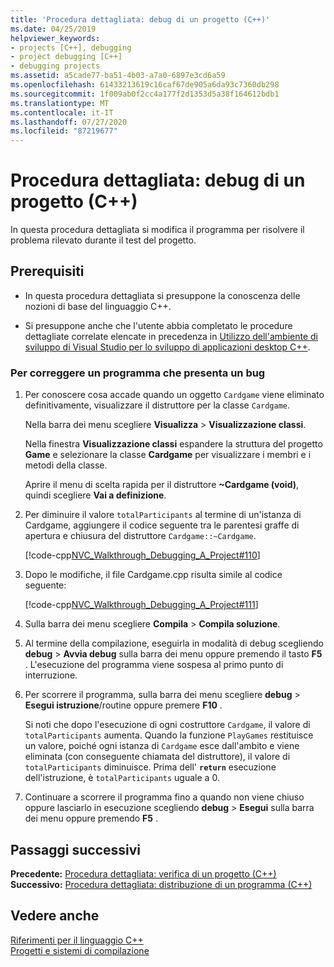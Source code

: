 ```yaml
---
title: 'Procedura dettagliata: debug di un progetto (C++)'
ms.date: 04/25/2019
helpviewer_keywords:
- projects [C++], debugging
- project debugging [C++]
- debugging projects
ms.assetid: a5cade77-ba51-4b03-a7a0-6897e3cd6a59
ms.openlocfilehash: 61433213619c16caf67de905a6da93c7360db298
ms.sourcegitcommit: 1f009ab0f2cc4a177f2d1353d5a38f164612bdb1
ms.translationtype: MT
ms.contentlocale: it-IT
ms.lasthandoff: 07/27/2020
ms.locfileid: "87219677"
---
```

# <a name="walkthrough-debugging-a-project-c"></a>Procedura dettagliata: debug di un progetto (C++)

In questa procedura dettagliata si modifica il programma per risolvere il problema rilevato durante il test del progetto.

## <a name="prerequisites"></a>Prerequisiti

- In questa procedura dettagliata si presuppone la conoscenza delle nozioni di base del linguaggio C++.

- Si presuppone anche che l'utente abbia completato le procedure dettagliate correlate elencate in precedenza in [Utilizzo dell'ambiente di sviluppo di Visual Studio per lo sviluppo di applicazioni desktop C++](../ide/using-the-visual-studio-ide-for-cpp-desktop-development.md).

### <a name="to-fix-a-program-that-has-a-bug"></a>Per correggere un programma che presenta un bug

1. Per conoscere cosa accade quando un oggetto `Cardgame` viene eliminato definitivamente, visualizzare il distruttore per la classe `Cardgame`.

   Nella barra dei menu scegliere **Visualizza**  >  **Visualizzazione classi**.

   Nella finestra **Visualizzazione classi** espandere la struttura del progetto **Game** e selezionare la classe **Cardgame** per visualizzare i membri e i metodi della classe.

   Aprire il menu di scelta rapida per il distruttore **~Cardgame (void)**, quindi scegliere **Vai a definizione**.

1. Per diminuire il valore `totalParticipants` al termine di un'istanza di Cardgame, aggiungere il codice seguente tra le parentesi graffe di apertura e chiusura del distruttore `Cardgame::~Cardgame`.

   [!code-cpp[NVC_Walkthrough_Debugging_A_Project#110](../ide/codesnippet/CPP/walkthrough-debugging-a-project-cpp_1.cpp)]

1. Dopo le modifiche, il file Cardgame.cpp risulta simile al codice seguente:

   [!code-cpp[NVC_Walkthrough_Debugging_A_Project#111](../ide/codesnippet/CPP/walkthrough-debugging-a-project-cpp_2.cpp)]

1. Sulla barra dei menu scegliere **Compila**  >  **Compila soluzione**.

1. Al termine della compilazione, eseguirla in modalità di debug scegliendo **debug**  >  **Avvia debug** sulla barra dei menu oppure premendo il tasto **F5** . L'esecuzione del programma viene sospesa al primo punto di interruzione.

1. Per scorrere il programma, sulla barra dei menu scegliere **debug**  >  **Esegui istruzione**/routine oppure premere **F10** .

   Si noti che dopo l'esecuzione di ogni costruttore `Cardgame`, il valore di `totalParticipants` aumenta. Quando la funzione `PlayGames` restituisce un valore, poiché ogni istanza di `Cardgame` esce dall'ambito e viene eliminata (con conseguente chiamata del distruttore), il valore di `totalParticipants` diminuisce. Prima dell' **`return`** esecuzione dell'istruzione, è `totalParticipants` uguale a 0.

1. Continuare a scorrere il programma fino a quando non viene chiuso oppure lasciarlo in esecuzione scegliendo **debug**  >  **Esegui** sulla barra dei menu oppure premendo **F5** .

## <a name="next-steps"></a>Passaggi successivi

**Precedente:** [Procedura dettagliata: verifica di un progetto (C++)](../ide/walkthrough-testing-a-project-cpp.md)<br/>
**Successivo:** [Procedura dettagliata: distribuzione di un programma (C++)](../ide/walkthrough-deploying-your-program-cpp.md)

## <a name="see-also"></a>Vedere anche

[Riferimenti per il linguaggio C++](../cpp/cpp-language-reference.md)<br/>
[Progetti e sistemi di compilazione](../build/projects-and-build-systems-cpp.md)<br/>
